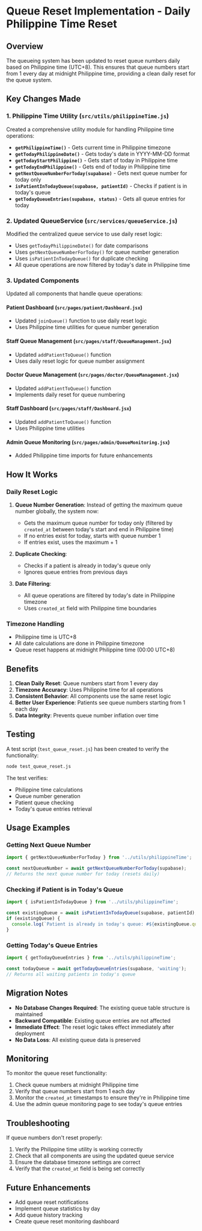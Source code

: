 # Queue Reset Implementation - Daily Philippine Time Reset

## Overview
The queueing system has been updated to reset queue numbers daily based on Philippine time (UTC+8). This ensures that queue numbers start from 1 every day at midnight Philippine time, providing a clean daily reset for the queue system.

## Key Changes Made

### 1. Philippine Time Utility (`src/utils/philippineTime.js`)
Created a comprehensive utility module for handling Philippine time operations:

- **`getPhilippineTime()`** - Gets current time in Philippine timezone
- **`getTodayPhilippineDate()`** - Gets today's date in YYYY-MM-DD format
- **`getTodayStartPhilippine()`** - Gets start of today in Philippine time
- **`getTodayEndPhilippine()`** - Gets end of today in Philippine time
- **`getNextQueueNumberForToday(supabase)`** - Gets next queue number for today only
- **`isPatientInTodayQueue(supabase, patientId)`** - Checks if patient is in today's queue
- **`getTodayQueueEntries(supabase, status)`** - Gets all queue entries for today

### 2. Updated QueueService (`src/services/queueService.js`)
Modified the centralized queue service to use daily reset logic:

- Uses `getTodayPhilippineDate()` for date comparisons
- Uses `getNextQueueNumberForToday()` for queue number generation
- Uses `isPatientInTodayQueue()` for duplicate checking
- All queue operations are now filtered by today's date in Philippine time

### 3. Updated Components
Updated all components that handle queue operations:

#### Patient Dashboard (`src/pages/patient/Dashboard.jsx`)
- Updated `joinQueue()` function to use daily reset logic
- Uses Philippine time utilities for queue number generation

#### Staff Queue Management (`src/pages/staff/QueueManagement.jsx`)
- Updated `addPatientToQueue()` function
- Uses daily reset logic for queue number assignment

#### Doctor Queue Management (`src/pages/doctor/QueueManagement.jsx`)
- Updated `addPatientToQueue()` function
- Implements daily reset for queue numbering

#### Staff Dashboard (`src/pages/staff/Dashboard.jsx`)
- Updated `addPatientToQueue()` function
- Uses Philippine time utilities

#### Admin Queue Monitoring (`src/pages/admin/QueueMonitoring.jsx`)
- Added Philippine time imports for future enhancements

## How It Works

### Daily Reset Logic
1. **Queue Number Generation**: Instead of getting the maximum queue number globally, the system now:
   - Gets the maximum queue number for today only (filtered by `created_at` between today's start and end in Philippine time)
   - If no entries exist for today, starts with queue number 1
   - If entries exist, uses the maximum + 1

2. **Duplicate Checking**: 
   - Checks if a patient is already in today's queue only
   - Ignores queue entries from previous days

3. **Date Filtering**:
   - All queue operations are filtered by today's date in Philippine timezone
   - Uses `created_at` field with Philippine time boundaries

### Timezone Handling
- Philippine time is UTC+8
- All date calculations are done in Philippine timezone
- Queue reset happens at midnight Philippine time (00:00 UTC+8)

## Benefits

1. **Clean Daily Reset**: Queue numbers start from 1 every day
2. **Timezone Accuracy**: Uses Philippine time for all operations
3. **Consistent Behavior**: All components use the same reset logic
4. **Better User Experience**: Patients see queue numbers starting from 1 each day
5. **Data Integrity**: Prevents queue number inflation over time

## Testing

A test script (`test_queue_reset.js`) has been created to verify the functionality:

```bash
node test_queue_reset.js
```

The test verifies:
- Philippine time calculations
- Queue number generation
- Patient queue checking
- Today's queue entries retrieval

## Usage Examples

### Getting Next Queue Number
```javascript
import { getNextQueueNumberForToday } from '../utils/philippineTime';

const nextQueueNumber = await getNextQueueNumberForToday(supabase);
// Returns the next queue number for today (resets daily)
```

### Checking if Patient is in Today's Queue
```javascript
import { isPatientInTodayQueue } from '../utils/philippineTime';

const existingQueue = await isPatientInTodayQueue(supabase, patientId);
if (existingQueue) {
  console.log(`Patient is already in today's queue: #${existingQueue.queue_number}`);
}
```

### Getting Today's Queue Entries
```javascript
import { getTodayQueueEntries } from '../utils/philippineTime';

const todayQueue = await getTodayQueueEntries(supabase, 'waiting');
// Returns all waiting patients in today's queue
```

## Migration Notes

- **No Database Changes Required**: The existing queue table structure is maintained
- **Backward Compatible**: Existing queue entries are not affected
- **Immediate Effect**: The reset logic takes effect immediately after deployment
- **No Data Loss**: All existing queue data is preserved

## Monitoring

To monitor the queue reset functionality:

1. Check queue numbers at midnight Philippine time
2. Verify that queue numbers start from 1 each day
3. Monitor the `created_at` timestamps to ensure they're in Philippine time
4. Use the admin queue monitoring page to see today's queue entries

## Troubleshooting

If queue numbers don't reset properly:

1. Verify the Philippine time utility is working correctly
2. Check that all components are using the updated queue service
3. Ensure the database timezone settings are correct
4. Verify that the `created_at` field is being set correctly

## Future Enhancements

- Add queue reset notifications
- Implement queue statistics by day
- Add queue history tracking
- Create queue reset monitoring dashboard
